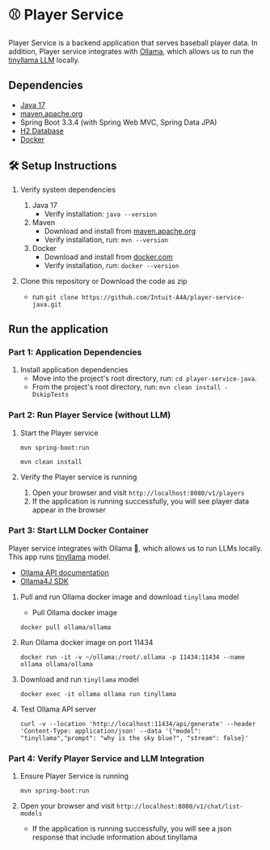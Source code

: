 # ⚾ Player Service

Player Service is a backend application that serves baseball player data. In addition, Player service integrates with [Ollama](https://github.com/ollama/ollama/blob/main/docs/api.md), which allows us to run the [tinyllama LLM]((https://ollama.com/library/tinyllama)) locally.

## Dependencies

- [Java 17](https://www.oracle.com/java/technologies/javase/jdk17-archive-downloads.html)
- [maven.apache.org](https://maven.apache.org/install.html)
- Spring Boot 3.3.4 (with Spring Web MVC, Spring Data JPA)
- [H2 Database](https://www.h2database.com/html/main.html)
- [Docker](https://www.docker.com/)

## 🛠️ Setup Instructions

1. Verify system dependencies
   1. Java 17
      - Verify installation: `java --version`
   2. Maven
      - Download and install from [maven.apache.org](https://maven.apache.org/install.html)
      - Verify installation, run: `mvn --version`
   3. Docker
      - Download and install from [docker.com](https://www.docker.com/)
      - Verify installation, run: `docker --version`

2. Clone this repository or Download the code as zip
   - run `git clone https://github.com/Intuit-A4A/player-service-java.git`

## Run the application

### Part 1: Application Dependencies

1. Install application dependencies
    - Move into the project's root directory, run: `cd player-service-java`.
    - From the project's root directory, run: `mvn clean install -DskipTests`

### Part 2: Run Player Service (without LLM)

1. Start the Player service

   ```shell
   mvn spring-boot:run
   ```

    ```
    mvn clean install
    ```

2. Verify the Player service is running
      1. Open your browser and visit `http://localhost:8080/v1/players`
      2. If the application is running successfully, you will see player data appear in the browser

### Part 3: Start LLM Docker Container

Player service integrates with Ollama 🦙, which allows us to run LLMs locally. This app runs [tinyllama](https://ollama.com/library/tinyllama) model.

- [Ollama API documentation](https://github.com/ollama/ollama/blob/main/docs/api.md)
- [Ollama4J SDK](https://ollama4j.github.io/ollama4j/intro)

1. Pull and run Ollama docker image and download `tinyllama` model
   - Pull Ollama docker image

    ```shell
    docker pull ollama/ollama
    ```

2. Run Ollama docker image on port 11434

    ```shell
    docker run -it -v ~/ollama:/root/.ollama -p 11434:11434 --name ollama ollama/ollama
    ```

3. Download and run `tinyllama` model

    ```shell
    docker exec -it ollama ollama run tinyllama
    ```

4. Test Ollama API server

    ```curl
    curl -v --location 'http://localhost:11434/api/generate' --header 'Content-Type: application/json' --data '{"model": "tinyllama","prompt": "why is the sky blue?", "stream": false}'
    ```

### Part 4: Verify Player Service and LLM Integration

1. Ensure Player Service is running

    ```shell
    mvn spring-boot:run
    ```

2. Open your browser and visit `http://localhost:8080/v1/chat/list-models`
   - If the application is running successfully, you will see a json response that include information about tinyllama
